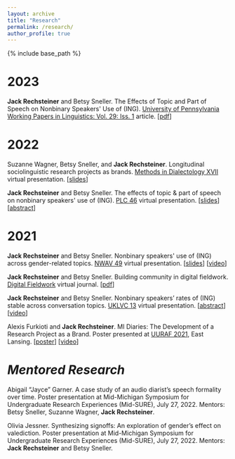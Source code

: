 ```yaml
---
layout: archive
title: "Research"
permalink: /research/
author_profile: true
---
```


{% include base_path %}

2023
====
**Jack Rechsteiner** and Betsy Sneller. The Effects of Topic and Part of Speech on Nonbinary Speakers' Use of (ING). [University of Pennsylvania Working Papers in Linguistics: Vol. 29: Iss. 1](https://repository.upenn.edu/pwpl/vol29/iss1/) article. [[pdf](http://jackrechsteiner.github.io/files/RechsteinerPWPL2023.pdf)]

2022
====
Suzanne Wagner, Betsy Sneller, and **Jack Rechsteiner**. Longitudinal sociolinguistic research projects as brands. [Methods in Dialectology XVII](https://methodsxvii.uni-mainz.de/) virtual presentation. [[slides](http://jackrechsteiner.github.io/files/Methods_in_Dialect_Presentation.pdf)]

**Jack Rechsteiner** and Betsy Sneller. The effects of topic & part of speech on nonbinary speakers' use of (ING). [PLC 46](https://www.ling.upenn.edu/Events/PLC/plc46/index.html) virtual presentation. [[slides](http://jackrechsteiner.github.io/files/PLC_Presentation.pdf)] [[abstract](http://jackrechsteiner.github.io/files/PLC_46_paper_55.pdf)]

2021
====
**Jack Rechsteiner** and Betsy Sneller. Nonbinary speakers' use of (ING) across gender-related topics. [NWAV 49](https://www.nwav49.org/) virtual presentation. [[slides](http://jackrechsteiner.github.io/files/RechsteinerNWAV49.pdf)] [[video](https://vimeo.com/627644620)]

**Jack Rechsteiner** and Betsy Sneller. Building community in digital fieldwork. [Digital Fieldwork](https://digitalfieldwork.iu.edu/) virtual journal. [[pdf](http://jackrechsteiner.github.io/files/Rechsteiner_DigitalFieldwork.pdf)]

**Jack Rechsteiner** and Betsy Sneller. Nonbinary speakers’ rates of (ING) stable across conversation topics. [UKLVC 13](https://uklvc13.com/) virtual presentation. [[abstract](http://jackrechsteiner.github.io/files/Rechsteiner_UKLVC13.pdf)] [[video](http://jackrechsteiner.github.io/files/Rechsteiner_UKLVC13_video.mp4)]

Alexis Furkioti and **Jack Rechsteiner**. MI Diaries: The Development of a Research Project as a Brand. Poster presented at [UURAF 2021](https://urca.msu.edu/forums/uuraf-2021), East Lansing. [[poster](http://jackrechsteiner.github.io/files/MI-Diaries-UURAF.pdf)] [[video](https://www.youtube.com/watch?v=ZWxotrdgwP0)]

*Mentored Research*
====
Abigail “Jayce” Garner. A case study of an audio diarist’s speech formality over time. Poster presentation at Mid-Michigan Symposium for Undergraduate Research Experiences (Mid-SURE), July 27, 2022. Mentors: Betsy Sneller, Suzanne Wagner, **Jack Rechsteiner**.

Olivia Jessner. Synthesizing signoffs: An exploration of gender’s effect on valediction. Poster presentation at Mid-Michigan Symposium for Undergraduate Research Experiences (Mid-SURE), July 27, 2022. Mentors: **Jack Rechsteiner** and Betsy Sneller.
